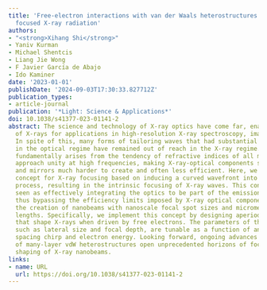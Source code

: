 ```yaml
---
title: 'Free-electron interactions with van der Waals heterostructures: a source of
  focused X-ray radiation'
authors:
- "<strong>Xihang Shi</strong>"
- Yaniv Kurman
- Michael Shentcis
- Liang Jie Wong
- F Javier García de Abajo
- Ido Kaminer
date: '2023-01-01'
publishDate: '2024-09-03T17:30:33.827712Z'
publication_types:
- article-journal
publication: '*Light: Science & Applications*'
doi: 10.1038/s41377-023-01141-2
abstract: The science and technology of X-ray optics have come far, enabling the focusing
  of X-rays for applications in high-resolution X-ray spectroscopy, imaging, and irradiation.
  In spite of this, many forms of tailoring waves that had substantial impact on applications
  in the optical regime have remained out of reach in the X-ray regime. This disparity
  fundamentally arises from the tendency of refractive indices of all materials to
  approach unity at high frequencies, making X-ray-optical components such as lenses
  and mirrors much harder to create and often less efficient. Here, we propose a new
  concept for X-ray focusing based on inducing a curved wavefront into the X-ray generation
  process, resulting in the intrinsic focusing of X-ray waves. This concept can be
  seen as effectively integrating the optics to be part of the emission mechanism,
  thus bypassing the efficiency limits imposed by X-ray optical components, enabling
  the creation of nanobeams with nanoscale focal spot sizes and micrometer-scale focal
  lengths. Specifically, we implement this concept by designing aperiodic vdW heterostructures
  that shape X-rays when driven by free electrons. The parameters of the focused hotspot,
  such as lateral size and focal depth, are tunable as a function of an interlayer
  spacing chirp and electron energy. Looking forward, ongoing advances in the creation
  of many-layer vdW heterostructures open unprecedented horizons of focusing and arbitrary
  shaping of X-ray nanobeams.
links:
- name: URL
  url: https://doi.org/10.1038/s41377-023-01141-2
---
```

